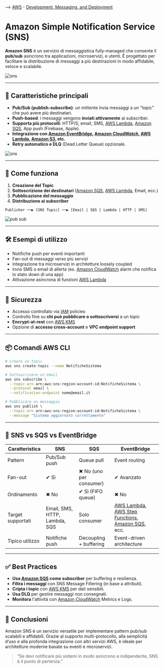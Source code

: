 --> [AWS](00-Intro/AWS.md)  -  [Development, Messaging, and Deployment](05-Development-Messaging-Deploying/Development-Messaging-and-Deployment.md)
# Amazon Simple Notification Service (SNS)

**Amazon SNS** è un servizio di messaggistica fully-managed che consente il **pub/sub** asincrono tra applicazioni, microservizi, e utenti. È progettato per facilitare la distribuzione di messaggi a più destinazioni in modo affidabile, veloce e scalabile.

![sns](sns.png)

---

## 🧩 Caratteristiche principali

- **Pub/Sub (publish-subscribe)**: un mittente invia messaggi a un "topic" che può avere più destinatari.
- **Push-based**: i messaggi vengono **inviati attivamente** ai subscriber.
- **Supporta più protocolli**: HTTP/S, email, SMS, [AWS Lambda](01-Compute-options/AWS-Lambda.md), [Amazon SQS](05-Development-Messaging-Deploying/Amazon-SQS.md), App push (Firebase, Apple).
- **Integrazione con [Amazon EventBridge](05-Development-Messaging-Deploying/Amazon-EventBridge.md), [Amazon CloudWatch](08-Auditing-Monitoring-Logging/Amazon-CloudWatch.md), [AWS Lambda](01-Compute-options/AWS-Lambda.md), [Amazon S3](02-Storage-services/Amazon-S3.md), etc.**
- **Retry automatico e DLQ** (Dead Letter Queue) opzionale.

![sns](sns-complete.png)

---

## 🔁 Come funziona

1. **Creazione del Topic**
2. **Sottoscrizione dei destinatari** ([Amazon SQS](05-Development-Messaging-Deploying/Amazon-SQS.md), [AWS Lambda](01-Compute-options/AWS-Lambda.md), Email, ecc.)
3. **Pubblicazione del messaggio**
4. **Distribuzione ai subscriber**

```plaintext
Publisher ──▶ [SNS Topic] ──▶ [Email | SQS | Lambda | HTTP | SMS]
```

![pub sub](pub-sub.png)

---

## 🛠️ Esempi di utilizzo

- Notifiche push per eventi importanti
- Fan-out di messaggi verso più servizi
- Integrazione tra microservizi in architetture loosely coupled
- Invio SMS o email di allerta (es. [Amazon CloudWatch](08-Auditing-Monitoring-Logging/Amazon-CloudWatch.md) alarm che notifica lo stato down di una app)
- Attivazione asincrona di funzioni [AWS Lambda](01-Compute-options/AWS-Lambda.md)

---

## 🔐 Sicurezza

- Accesso controllato via [IAM](09-Sicurezza-Compliance-Governance/Sicurezza/AWS-IAM.md) policies
- Controllo fine su **chi può pubblicare o sottoscriversi** a un topic
- **Encrypt-at-rest** con [AWS KMS](09-Sicurezza-Compliance-Governance/Sicurezza/AWS-KMS.md)
- Opzione di **accesso cross-account** e **VPC endpoint support**

---

## 📦 Comandi AWS CLI

```bash
# Creare un topic
aws sns create-topic --name NotificheSistema

# Sottoscrivere un'email
aws sns subscribe \
  --topic-arn arn:aws:sns:region:account-id:NotificheSistema \
  --protocol email \
  --notification-endpoint nome@email.it

# Pubblicare un messaggio
aws sns publish \
  --topic-arn arn:aws:sns:region:account-id:NotificheSistema \
  --message "Sistema aggiornato correttamente"
```

---

## 🔄 SNS vs SQS vs EventBridge

| Caratteristica        | SNS                          | SQS                            | EventBridge                    |
|-----------------------|------------------------------|--------------------------------|--------------------------------|
| Pattern               | Pub/Sub push                 | Queue pull                     | Event routing                  |
| Fan-out               | ✔ Sì                         | ✖ No (uno per consumer)        | ✔ Avanzato                     |
| Ordinamento           | ✖ No                         | ✔ Sì (FIFO queue)              | ✖ No                           |
| Target supportati     | Email, SMS, HTTP, Lambda, SQS| Solo consumer                  | [AWS Lambda](01-Compute-options/AWS-Lambda.md), [AWS Step Functions](05-Development-Messaging-Deploying/AWS-Step-Functions.md), [Amazon SQS](05-Development-Messaging-Deploying/Amazon-SQS.md), ecc.      |
| Tipico utilizzo       | Notifiche push               | Decoupling + buffering         | Event-driven architecture      |

---

## ✅ Best Practices

- **Usa [Amazon SQS](05-Development-Messaging-Deploying/Amazon-SQS.md) come subscriber** per buffering e resilienza.
- **Filtra i messaggi** con SNS Message Filtering (in base a attributi).
- **Cripta i topic** con [AWS KMS](09-Sicurezza-Compliance-Governance/Sicurezza/AWS-KMS.md) per dati sensibili.
- **Usa DLQ** per gestire messaggi non consegnati.
- **Monitora** l'attività con [Amazon CloudWatch](08-Auditing-Monitoring-Logging/Amazon-CloudWatch.md) Metrics e Logs.

---

## 📌 Conclusioni

Amazon SNS è un servizio versatile per implementare pattern pub/sub scalabili e affidabili. Grazie al supporto multi-protocollo, alla semplicità d’uso e alla profonda integrazione con altri servizi AWS, è ideale per architetture moderne basate su eventi e microservizi.

> “Se devi notificare più sistemi in modo asincrono e indipendente, SNS è il punto di partenza.”
